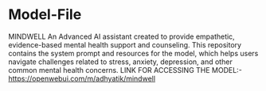 # Model-File
MINDWELL An Advanced AI assistant created to provide empathetic, evidence-based mental health support and counseling. This repository contains the system prompt and resources for the model, which helps users navigate challenges related to stress, anxiety, depression, and other common mental health concerns.
LINK FOR ACCESSING THE MODEL:- https://openwebui.com/m/adhyatik/mindwell
